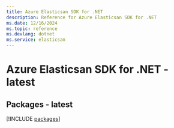```yaml
---
title: Azure Elasticsan SDK for .NET
description: Reference for Azure Elasticsan SDK for .NET
ms.date: 12/16/2024
ms.topic: reference
ms.devlang: dotnet
ms.service: elasticsan
---
```

# Azure Elasticsan SDK for .NET - latest
## Packages - latest
[!INCLUDE [packages](elasticsan-index.md)]
